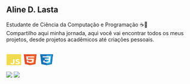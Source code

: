 ## Aline D. Lasta 
<p> Estudante de Ciência da Computação e Programação ☕💜<br>
Compartilho aqui minha jornada, aqui você vai encontrar todos os meus projetos,
desde projetos acadêmicos até criações pessoais.
</p>

<div style="display: inline_block"><br>
  <img align="center" alt="Aline-js" height="30" width="40" src="https://raw.githubusercontent.com/devicons/devicon/master/icons/javascript/javascript-plain.svg">
  <img align="center" alt="Aline-HTML" height="30" width="40" src="https://raw.githubusercontent.com/devicons/devicon/master/icons/html5/html5-original.svg">
  <img align="center" alt="Aline-CSS" height="30" width="40" src="https://raw.githubusercontent.com/devicons/devicon/master/icons/css3/css3-original.svg">
<br>
<br>
  <a href = "mailto:diaslasta@gmail.com"><img src="https://img.shields.io/badge/-Gmail-%23333?style=for-the-badge&logo=gmail&logoColor=white" target="_blank"></a>
  <a href="https://www.linkedin.com/in/aline-lasta-b456b7263/" target="_blank"><img src="https://img.shields.io/badge/-LinkedIn-%230077B5?style=for-the-badge&logo=linkedin&logoColor=white" target="_blank"></a> 
